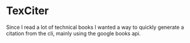 # TexCiter

Since I read a lot of technical books I wanted a way to quickly generate a citation from the cli, mainly using the google books api.
